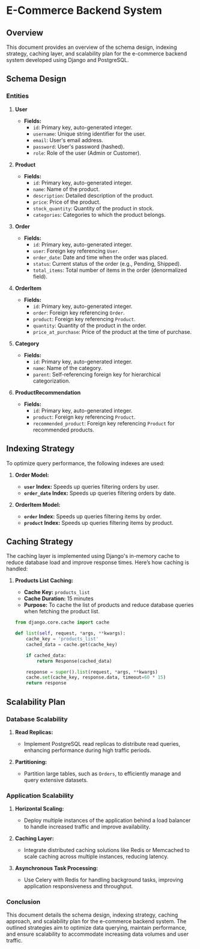 # E-Commerce Backend System

## Overview

This document provides an overview of the schema design, indexing strategy, caching layer, and scalability plan for the e-commerce backend system developed using Django and PostgreSQL.

## Schema Design

### Entities

1. **User**
   - **Fields:**
     - `id`: Primary key, auto-generated integer.
     - `username`: Unique string identifier for the user.
     - `email`: User's email address.
     - `password`: User's password (hashed).
     - `role`: Role of the user (Admin or Customer).

2. **Product**
   - **Fields:**
     - `id`: Primary key, auto-generated integer.
     - `name`: Name of the product.
     - `description`: Detailed description of the product.
     - `price`: Price of the product.
     - `stock_quantity`: Quantity of the product in stock.
     - `categories`: Categories to which the product belongs.

3. **Order**
   - **Fields:**
     - `id`: Primary key, auto-generated integer.
     - `user`: Foreign key referencing `User`.
     - `order_date`: Date and time when the order was placed.
     - `status`: Current status of the order (e.g., Pending, Shipped).
     - `total_items`: Total number of items in the order (denormalized field).

4. **OrderItem**
   - **Fields:**
     - `id`: Primary key, auto-generated integer.
     - `order`: Foreign key referencing `Order`.
     - `product`: Foreign key referencing `Product`.
     - `quantity`: Quantity of the product in the order.
     - `price_at_purchase`: Price of the product at the time of purchase.

5. **Category**
   - **Fields:**
     - `id`: Primary key, auto-generated integer.
     - `name`: Name of the category.
     - `parent`: Self-referencing foreign key for hierarchical categorization.

6. **ProductRecommendation**
   - **Fields:**
     - `id`: Primary key, auto-generated integer.
     - `product`: Foreign key referencing `Product`.
     - `recommended_product`: Foreign key referencing `Product` for recommended products.

## Indexing Strategy

To optimize query performance, the following indexes are used:

1. **Order Model:**
   - **`user` Index:** Speeds up queries filtering orders by user.
   - **`order_date` Index:** Speeds up queries filtering orders by date.

2. **OrderItem Model:**
   - **`order` Index:** Speeds up queries filtering items by order.
   - **`product` Index:** Speeds up queries filtering items by product.

## Caching Strategy

The caching layer is implemented using Django's in-memory cache to reduce database load and improve response times. Here’s how caching is handled:

1. **Products List Caching:**
   - **Cache Key:** `products_list`
   - **Cache Duration:** 15 minutes
   - **Purpose:** To cache the list of products and reduce database queries when fetching the product list.

   ```python
   from django.core.cache import cache

   def list(self, request, *args, **kwargs):
       cache_key = 'products_list'
       cached_data = cache.get(cache_key)

       if cached_data:
           return Response(cached_data)

       response = super().list(request, *args, **kwargs)
       cache.set(cache_key, response.data, timeout=60 * 15)
       return response

## Scalability Plan

### Database Scalability

1. **Read Replicas:**
   - Implement PostgreSQL read replicas to distribute read queries, enhancing performance during high traffic periods.

2. **Partitioning:**
   - Partition large tables, such as `Orders`, to efficiently manage and query extensive datasets.

### Application Scalability

1. **Horizontal Scaling:**
   - Deploy multiple instances of the application behind a load balancer to handle increased traffic and improve availability.

2. **Caching Layer:**
   - Integrate distributed caching solutions like Redis or Memcached to scale caching across multiple instances, reducing latency.

3. **Asynchronous Task Processing:**
   - Use Celery with Redis for handling background tasks, improving application responsiveness and throughput.


### Conclusion

This document details the schema design, indexing strategy, caching approach, and scalability plan for the e-commerce backend system. The outlined strategies aim to optimize data querying, maintain performance, and ensure scalability to accommodate increasing data volumes and user traffic.
